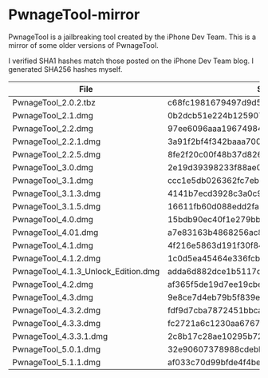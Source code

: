 # PwnageTool-mirror

PwnageTool is a jailbreaking tool created by the iPhone Dev Team. This is a mirror of some older versions of PwnageTool.

I verified SHA1 hashes match those posted on the iPhone Dev Team blog. I generated SHA256 hashes myself.


| File                                | SHA1                                     | SHA256                                                           |
|-------------------------------------|------------------------------------------|------------------------------------------------------------------|
| PwnageTool_2.0.2.tbz                | c68fc1981679497d9d5b76135aaf06775b19d612 | 420c1361398f291eccb25eb6af0287f3f7c39c515a812c91d9668e6b27008931 |
| PwnageTool_2.1.dmg                  | 0b2dcb51e224b12590793e8a758dd80c450e5b64 | 77e5a3e6a17ea68fb9f6dfa095dbbefbbba562d9ecc00eda4c20c7e6b562ef34 |
| PwnageTool_2.2.dmg                  | 97ee6096aaa1967498431bf01c36c18d0e877545 | 1217d51c7c820c8b1bdc190d45165c7724b853f3eaf8196a6c986dfb102913f3 |
| PwnageTool_2.2.1.dmg                | 3a91f2bf4f342baaa700ae7d35959d7ade186134 | ec99bbe1bc6cb5c6f16c20aa21fdc3fa7d30c60fe22bb813ab3b4dc1e30342dd |
| PwnageTool_2.2.5.dmg                | 8fe2f20c00f48b37d8262d6872a12166c6e165ba | cbf401a25be4ac279ae96e5b87df81828a2d0ea6873544ec1bf012d927393349 |
| PwnageTool_3.0.dmg                  | 2e19d39398233f88ae0782fd82462a9223791f7f | 1f298d766f099d6482f82a062b3b2ad20453aacd2689eeabacf90b110317d0e3 |
| PwnageTool_3.1.dmg                  | ccc1e5db026362fc7eb9a40c76322b1fdcc90332 | bfbe732d900ec9e13b0e584359f02865341090c2ea2a9c25d7bcfd40b5a1ba6d |
| PwnageTool_3.1.3.dmg                | 4141b7ecd3928c3a0c954bb06c86225a56b2f3e7 | c81b663a6dd022b680cb3637365d0a7f760ee157d4ed211240fe2669d9068545 |
| PwnageTool_3.1.5.dmg                | 16611fb60d088edd2fa5128e4f95f35d8e56a603 | 78c7cb0a9061cacdae233469e8642dca9f99e7ed9e2c2d4313b44579d67f1282 |
| PwnageTool_4.0.dmg                  | 15bdb90ec40f1e279bb648eb7e9d90ebe07b66d2 | 694b130b2a4ebaba7d7d10fc26a0bf596df043f51cba6bddbbdb0ba37a38e123 |
| PwnageTool_4.01.dmg                 | a7e83163b4868256ac887975d7d2fd230110cf68 | e6ac3afae792e2b7508420286dcd4172e65771505f1bb19f7da4265672ccbb32 |
| PwnageTool_4.1.dmg                  | 4f216e5863d191f30f84b6201e8c2bbea031e691 | a2cace8b6530b4bc882a77edb1ae71c3d643f14f1ee81f4cb1cb09935e3369cf |
| PwnageTool_4.1.2.dmg                | 1c0d5ea45464e336fcb38c644dc125c3a16b5493 | 41e49ee39b63e4fb0c507662b121a276d3257ed94f6a2c7a0a837460e7f6e9a0 |
| PwnageTool_4.1.3_Unlock_Edition.dmg | adda6d882dce1b5117d01586037de289407e038a | 907f51aa293d0ee8f4d2c8bfee00f5c7c03a7f36bbc59d1f09c6cc3798681fe6 |
| PwnageTool_4.2.dmg                  | af365f5de19d7ee19cbe1c67b2f226996a46b3ac | 2669ab270a0d1992434db938d51f4b874d4431b41250f1ff233e32fc37dd24c8 |
| PwnageTool_4.3.dmg                  | 9e8ce7d4eb79b5f839efa0233893ef1a6a5e3c5c | 5f3e872c966ca55c7bbd1cad9d96d19c8330661fb61bb827add602a121e94aaa |
| PwnageTool_4.3.2.dmg                | fdf9d7cba7872451bbca1ccae95a82cfefb352e7 | 62fab4053b6e853722cd7f82f204e680fd9246ad41c356bbefb61da95a4c22fb |
| PwnageTool_4.3.3.dmg                | fc2721a6c1230aa676729b2e4aeeec3cd4ffed7a | 3f5b8b6653a555488fb835e96aee23200b56cc6ed3a93befd79a5eb6160ead6d |
| PwnageTool_4.3.3.1.dmg              | 2c8b17c28ae10295b72dabde30bb4b39b0e85821 | 0308a40818e063a23992e97a99d07c78be445ce8293bf189e1657558bd2927b2 |
| PwnageTool_5.0.1.dmg                | 32e90607378988cdebb6c76d3acf8ffac6366e35 | 51339209f505bb3941afb64d7715f4fd588902345f55baf15f73d81d6701923a |
| PwnageTool_5.1.1.dmg                | af033c70d99bfde4f4be1c7783909cdce90b83b0 | 84262734ad9f9186bce14a4f939d7ea290ed187782fdfa549a82c28bf837c808 |
